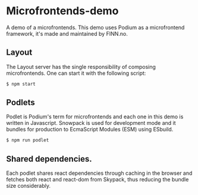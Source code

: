 # Microfrontends-demo

A demo of a microfrontends. This demo uses Podium as a microfrontend framework, it's made and maintained by FINN.no.

## Layout
The Layout server has the single responsibility of composing microfrontends. One can start it with the following script:
```bash
$ npm start
```

## Podlets
Podlet is Podium's term for microfrontends and each one in this demo is written in Javascript. Snowpack is used for development mode and it bundles for production to EcmaScript Modules (ESM) using ESbuild.
```bash
$ npm run podlet
```

## Shared dependencies.
Each podlet shares react dependencies through caching in the browser and fetches both react and react-dom from Skypack, thus reducing the bundle size considerably.
